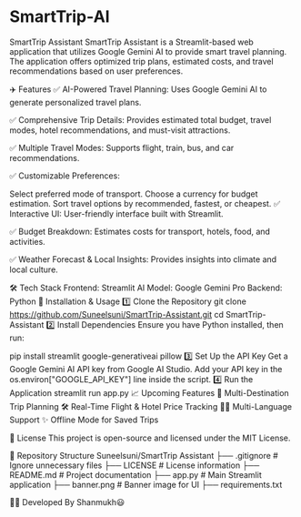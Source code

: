 # SmartTrip-AI
SmartTrip Assistant
SmartTrip Assistant is a Streamlit-based web application that utilizes Google Gemini AI to provide smart travel planning. The application offers optimized trip plans, estimated costs, and travel recommendations based on user preferences.

✈️ Features
✅ AI-Powered Travel Planning: Uses Google Gemini AI to generate personalized travel plans.

✅ Comprehensive Trip Details: Provides estimated total budget, travel modes, hotel recommendations, and must-visit attractions.

✅ Multiple Travel Modes: Supports flight, train, bus, and car recommendations.

✅ Customizable Preferences:

Select preferred mode of transport.
Choose a currency for budget estimation.
Sort travel options by recommended, fastest, or cheapest.
✅ Interactive UI: User-friendly interface built with Streamlit.

✅ Budget Breakdown: Estimates costs for transport, hotels, food, and activities.

✅ Weather Forecast & Local Insights: Provides insights into climate and local culture.

🛠️ Tech Stack
Frontend: Streamlit
AI Model: Google Gemini Pro
Backend: Python
🚀 Installation & Usage
1️⃣ Clone the Repository
git clone https://github.com/Suneelsuni/SmartTrip-Assistant.git
cd SmartTrip-Assistant
2️⃣ Install Dependencies
Ensure you have Python installed, then run:

pip install streamlit google-generativeai pillow
3️⃣ Set Up the API Key
Get a Google Gemini AI API key from Google AI Studio.
Add your API key in the os.environ["GOOGLE_API_KEY"] line inside the script.
4️⃣ Run the Application
streamlit run app.py
📈 Upcoming Features
🌟 Multi-Destination Trip Planning
🛠️ Real-Time Flight & Hotel Price Tracking
👨‍💻 Multi-Language Support
✨ Offline Mode for Saved Trips

📜 License
This project is open-source and licensed under the MIT License.

📂 Repository Structure
Suneelsuni/SmartTrip Assistant
├── .gitignore                # Ignore unnecessary files
├── LICENSE                   # License information
├── README.md                 # Project documentation
├── app.py                    # Main Streamlit application
├── banner.png                # Banner image for UI
├── requirements.txt

👨‍💻 Developed By Shanmukh😃
